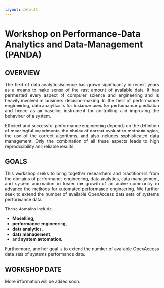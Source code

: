 ```yaml
---
layout: default
---
```

<h1><b>Workshop on Performance-Data Analytics and Data-Management</b> (PANDA) </h1>

<!--
<img src="https://cdn.pixabay.com/photo/2017/03/08/14/20/flat-2126885_1280.png" alt="drawing" width="85" ALIGN="left" style="margin-right: 20px; margin-bottom: 20px"/> 


<b>Disclaimer</b>: Due to the current situation, PANDA Workshop 2022 will be held fully virtually. There will be <b>no</b> on-site conference. <br style="line-height:10px">
For more information, please contact us at: <i style="color: #2db04b"> panda22@easychair.org </i>
-->

<h2><b>OVERVIEW</b></h2>
<p style="text-align: justify;"> The field of data analytics/science has grown significantly in recent years as a means to make sense of the vast amount of available data. It has permeated every aspect of computer science and engineering and is heavily involved in business decision-making. In the field of performance engineering, data analytics is for instance used for performance prediction and hence as an baseline instrument for controlling and improving the behaviour of a system.</p> 

<p style="text-align: justify;">Efficient and successful performance engineering depends on the definition of meaningful experiments, the choice of correct evaluation methodologies, the use of the correct algorithms, and also includes sophisticated data management. Only the combination of all these aspects leads to high reproducibility and reliable results.</p>

<h2><b>GOALS</b></h2>

<p style="text-align: justify;">This workshop seeks to bring together researchers and practitioners from the domains of performance engineering, data analytics, data management, and system automation to foster the growth of an active community to advance the methods for automated performance engineering. We further seek to extend the number of available OpenAccess data sets of systems performance data.  </p>
    
<p >These domains include 
<ul>
<li><b>Modelling,</b></li>
<li><b>performance engineering,</b></li>
<li><b>data analytics,</b></li>
<li><b>data management,</b></li>
<li>and <b>system automation.</b></li>

</ul>
</p>
    
<p style="text-align: justify;">Furthermore, another goal is to extend the number of available OpenAccess data sets of systems performance data.</p>

<h2><b>WORKSHOP DATE</b></h2>

More information will be added soon.
